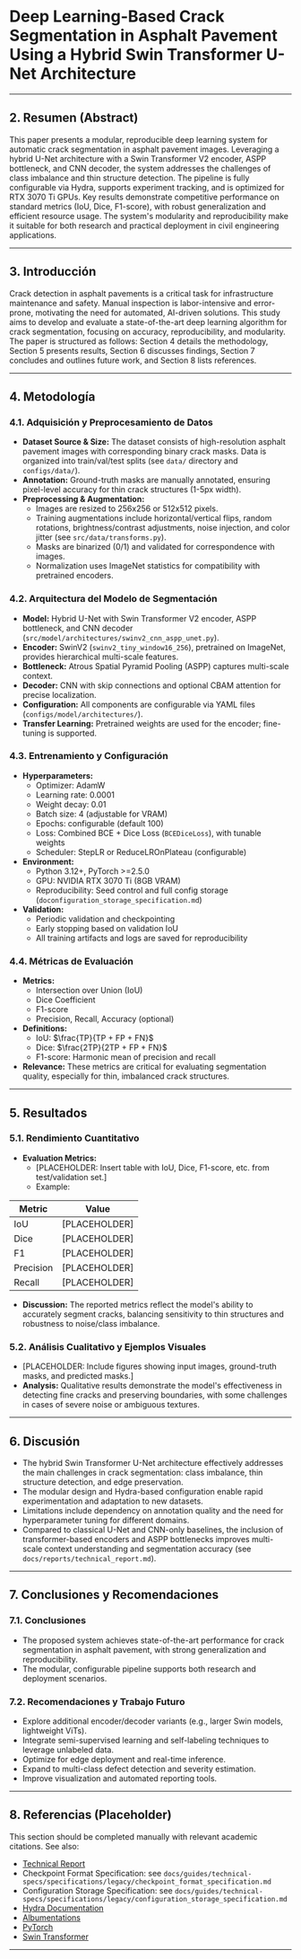 # Deep Learning-Based Crack Segmentation in Asphalt Pavement Using a Hybrid Swin Transformer U-Net Architecture

---

## 2. Resumen (Abstract)

This paper presents a modular, reproducible deep learning system for automatic crack segmentation in
asphalt pavement images. Leveraging a hybrid U-Net architecture with a Swin Transformer V2 encoder,
ASPP bottleneck, and CNN decoder, the system addresses the challenges of class imbalance and thin
structure detection. The pipeline is fully configurable via Hydra, supports experiment tracking, and
is optimized for RTX 3070 Ti GPUs. Key results demonstrate competitive performance on standard
metrics (IoU, Dice, F1-score), with robust generalization and efficient resource usage. The
system's modularity and reproducibility make it suitable for both research and practical deployment
in civil engineering applications.

---

## 3. Introducción

Crack detection in asphalt pavements is a critical task for infrastructure maintenance and safety.
Manual inspection is labor-intensive and error-prone, motivating the need for automated, AI-driven
solutions. This study aims to develop and evaluate a state-of-the-art deep learning algorithm for
crack segmentation, focusing on accuracy, reproducibility, and modularity. The paper is structured
as follows: Section 4 details the methodology, Section 5 presents results, Section 6 discusses
findings, Section 7 concludes and outlines future work, and Section 8 lists references.

---

## 4. Metodología

### 4.1. Adquisición y Preprocesamiento de Datos

- **Dataset Source & Size:** The dataset consists of high-resolution asphalt pavement images with
  corresponding binary crack masks. Data is organized into train/val/test splits (see `data/`
  directory and `configs/data/`).
- **Annotation:** Ground-truth masks are manually annotated, ensuring pixel-level accuracy for thin
  crack structures (1-5px width).
- **Preprocessing & Augmentation:**
  - Images are resized to 256x256 or 512x512 pixels.
  - Training augmentations include horizontal/vertical flips, random rotations, brightness/contrast
    adjustments, noise injection, and color jitter (see `src/data/transforms.py`).
  - Masks are binarized (0/1) and validated for correspondence with images.
  - Normalization uses ImageNet statistics for compatibility with pretrained encoders.

### 4.2. Arquitectura del Modelo de Segmentación

- **Model:** Hybrid U-Net with Swin Transformer V2 encoder, ASPP bottleneck, and CNN decoder (`src/model/architectures/swinv2_cnn_aspp_unet.py`).
- **Encoder:** SwinV2 (`swinv2_tiny_window16_256`), pretrained on ImageNet, provides hierarchical
  multi-scale features.
- **Bottleneck:** Atrous Spatial Pyramid Pooling (ASPP) captures multi-scale context.
- **Decoder:** CNN with skip connections and optional CBAM attention for precise localization.
- **Configuration:** All components are configurable via YAML files (`configs/model/architectures/`).
- **Transfer Learning:** Pretrained weights are used for the encoder; fine-tuning is supported.

### 4.3. Entrenamiento y Configuración

- **Hyperparameters:**
  - Optimizer: AdamW
  - Learning rate: 0.0001
  - Weight decay: 0.01
  - Batch size: 4 (adjustable for VRAM)
  - Epochs: configurable (default 100)
  - Loss: Combined BCE + Dice Loss (`BCEDiceLoss`), with tunable weights
  - Scheduler: StepLR or ReduceLROnPlateau (configurable)
- **Environment:**
  - Python 3.12+, PyTorch >=2.5.0
  - GPU: NVIDIA RTX 3070 Ti (8GB VRAM)
  - Reproducibility: Seed control and full config storage (`doconfiguration_storage_specification.md`)
- **Validation:**
  - Periodic validation and checkpointing
  - Early stopping based on validation IoU
  - All training artifacts and logs are saved for reproducibility

### 4.4. Métricas de Evaluación

- **Metrics:**
  - Intersection over Union (IoU)
  - Dice Coefficient
  - F1-score
  - Precision, Recall, Accuracy (optional)
- **Definitions:**
  - IoU: $\frac{TP}{TP + FP + FN}$
  - Dice: $\frac{2TP}{2TP + FP + FN}$
  - F1-score: Harmonic mean of precision and recall
- **Relevance:** These metrics are critical for evaluating segmentation quality, especially for
  thin, imbalanced crack structures.

---

## 5. Resultados

### 5.1. Rendimiento Cuantitativo

- **Evaluation Metrics:**
  - [PLACEHOLDER: Insert table with IoU, Dice, F1-score, etc. from test/validation set.]
  - Example:

| Metric | Value |
|--------|-------|
| IoU    | [PLACEHOLDER] |
| Dice   | [PLACEHOLDER] |
| F1     | [PLACEHOLDER] |
| Precision | [PLACEHOLDER] |
| Recall    | [PLACEHOLDER] |

- **Discussion:** The reported metrics reflect the model's ability to accurately segment cracks,
  balancing sensitivity to thin structures and robustness to noise/class imbalance.

### 5.2. Análisis Cualitativo y Ejemplos Visuales

- [PLACEHOLDER: Include figures showing input images, ground-truth masks, and predicted masks.]
- **Analysis:** Qualitative results demonstrate the model's effectiveness in detecting fine cracks
  and preserving boundaries, with some challenges in cases of severe noise or ambiguous textures.

---

## 6. Discusión

- The hybrid Swin Transformer U-Net architecture effectively addresses the main challenges in crack
  segmentation: class imbalance, thin structure detection, and edge preservation.
- The modular design and Hydra-based configuration enable rapid experimentation and adaptation to
  new datasets.
- Limitations include dependency on annotation quality and the need for hyperparameter tuning for
  different domains.
- Compared to classical U-Net and CNN-only baselines, the inclusion of transformer-based encoders
  and ASPP bottlenecks improves multi-scale context understanding and segmentation accuracy (see `docs/reports/technical_report.md`).

---

## 7. Conclusiones y Recomendaciones

### 7.1. Conclusiones

- The proposed system achieves state-of-the-art performance for crack segmentation in asphalt
  pavement, with strong generalization and reproducibility.
- The modular, configurable pipeline supports both research and deployment scenarios.

### 7.2. Recomendaciones y Trabajo Futuro

- Explore additional encoder/decoder variants (e.g., larger Swin models, lightweight ViTs).
- Integrate semi-supervised learning and self-labeling techniques to leverage unlabeled data.
- Optimize for edge deployment and real-time inference.
- Expand to multi-class defect detection and severity estimation.
- Improve visualization and automated reporting tools.

---

## 8. Referencias (Placeholder)

This section should be completed manually with relevant academic citations. See also:

- [Technical Report](./technical_report.md)
- Checkpoint Format Specification: see `docs/guides/technical-specs/specifications/legacy/checkpoint_format_specification.md`
- Configuration Storage Specification: see `docs/guides/technical-specs/specifications/legacy/configuration_storage_specification.md`
- [Hydra Documentation](https://hydra.cc/)
- [Albumentations](https://albumentations.ai/)
- [PyTorch](https://pytorch.org/)
- [Swin Transformer](https://arxiv.org/abs/2103.14030)

---
